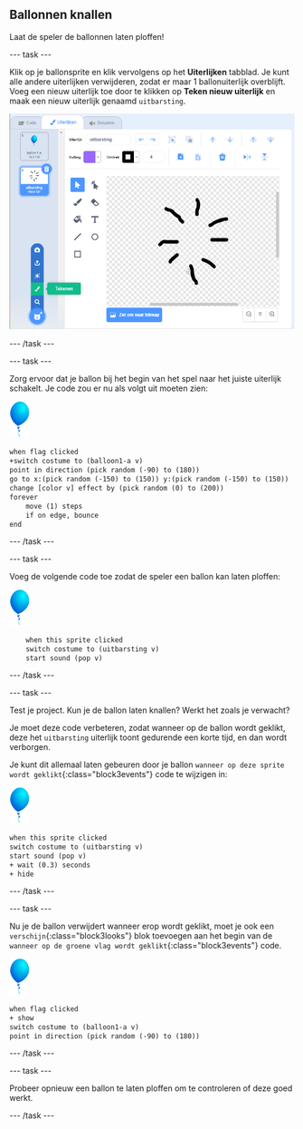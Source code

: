 ## Ballonnen knallen

Laat de speler de ballonnen laten ploffen!

--- task ---

Klik op je ballonsprite en klik vervolgens op het **Uiterlijken** tabblad. Je kunt alle andere uiterlijken verwijderen, zodat er maar 1 ballonuiterlijk overblijft. Voeg een nieuw uiterlijk toe door te klikken op **Teken nieuw uiterlijk** en maak een nieuw uiterlijk genaamd `uitbarsting`.

![ballon uiterlijk genaamd uitbarsting](images/balloons-costume.png)

--- /task ---

--- task ---

Zorg ervoor dat je ballon bij het begin van het spel naar het juiste uiterlijk schakelt. Je code zou er nu als volgt uit moeten zien:

![ballon sprite](images/balloon-sprite.png)

```blocks3
when flag clicked
+switch costume to (balloon1-a v)
point in direction (pick random (-90) to (180))
go to x:(pick random (-150) to (150)) y:(pick random (-150) to (150))
change [color v] effect by (pick random (0) to (200))
forever
    move (1) steps
    if on edge, bounce
end
```

--- /task ---

--- task ---

Voeg de volgende code toe zodat de speler een ballon kan laten ploffen:

![ballon sprite](images/balloon-sprite.png)

```blocks3
    when this sprite clicked
    switch costume to (uitbarsting v)
    start sound (pop v)
```

--- /task ---

--- task ---

Test je project. Kun je de ballon laten knallen? Werkt het zoals je verwacht?

Je moet deze code verbeteren, zodat wanneer op de ballon wordt geklikt, deze het `uitbarsting` uiterlijk toont gedurende een korte tijd, en dan wordt verborgen.

Je kunt dit allemaal laten gebeuren door je ballon `wanneer op deze sprite wordt geklikt`{:class="block3events"} code te wijzigen in:

![ballon sprite](images/balloon-sprite.png)

```blocks3
when this sprite clicked
switch costume to (uitbarsting v)
start sound (pop v)
+ wait (0.3) seconds
+ hide
```

--- /task ---

--- task ---

Nu je de ballon verwijdert wanneer erop wordt geklikt, moet je ook een `verschijn`{:class="block3looks"} blok toevoegen aan het begin van de `wanneer op de groene vlag wordt geklikt`{:class="block3events"} code.

![ballon sprite](images/balloon-sprite.png)

```blocks3
when flag clicked
+ show
switch costume to (balloon1-a v)
point in direction (pick random (-90) to (180))
```

--- /task ---

--- task ---

Probeer opnieuw een ballon te laten ploffen om te controleren of deze goed werkt.

--- /task ---
